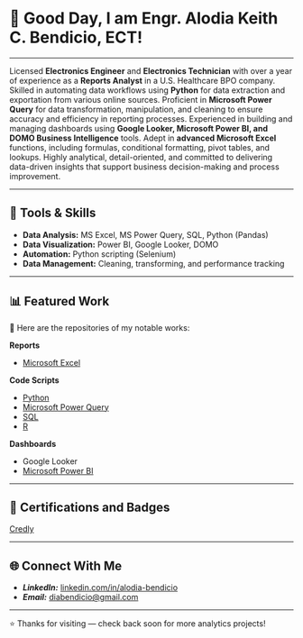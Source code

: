 # 👋 Good Day, I am Engr. Alodia Keith C. Bendicio, ECT!

<hr>
<p align = “justify”>
Licensed <b>Electronics Engineer</b> and <b>Electronics Technician</b> with over a year of experience as a <b>Reports Analyst</b> in a U.S. Healthcare BPO company. Skilled in automating data workflows using <b>Python</b> for data extraction and exportation from various online sources. Proficient in <b>Microsoft Power Query</b> for data transformation, manipulation, and cleaning to ensure accuracy and efficiency in reporting processes. Experienced in building and managing dashboards using <b>Google Looker, Microsoft Power BI, and DOMO Business Intelligence</b> tools. Adept in <b>advanced Microsoft Excel</b> functions, including formulas, conditional formatting, pivot tables, and lookups. Highly analytical, detail-oriented, and committed to delivering data-driven insights that support business decision-making and process improvement. 
</p>

---

## 🧰 Tools & Skills
- **Data Analysis:** MS Excel, MS Power Query, SQL, Python (Pandas)
- **Data Visualization:** Power BI, Google Looker, DOMO
- **Automation:** Python scripting (Selenium)
- **Data Management:** Cleaning, transforming, and performance tracking

---

## 📊 Featured Work
🧩 Here are the repositories of my notable works:

**Reports**
- [Microsoft Excel](https://github.com/AlodiaKeithBendicio-ECE-ECT/MS-Excel)
  
**Code Scripts**
- [Python](https://github.com/AlodiaKeithBendicio-ECE-ECT/Python)
- [Microsoft Power Query](https://github.com/AlodiaKeithBendicio-ECE-ECT/MS-Power-Query---M-Code)
- [SQL](https://github.com/AlodiaKeithBendicio-ECE-ECT/SQL)
- [R](https://github.com/AlodiaKeithBendicio-ECE-ECT/R)
  
**Dashboards**
- Google Looker
- [Microsoft Power BI](https://github.com/AlodiaKeithBendicio-ECE-ECT/Microsoft-Power-BI/blob/main/README.md)<!--(https://carrd.co/dashboard/3021172709402950/build)-->
 
---

## 🏅 Certifications and Badges
[Credly](https://www.credly.com/users/alodia-keith-bendicio)

---

## 🌐 Connect With Me
- ***LinkedIn:*** [linkedin.com/in/alodia-bendicio](https://www.linkedin.com/in/alodia-keith-bendicio-ece-ect-9ba244257/)
- ***Email:*** [diabendicio@gmail.com](mailto:diabendicio@gmail.com)

---

⭐ Thanks for visiting — check back soon for more analytics projects!
